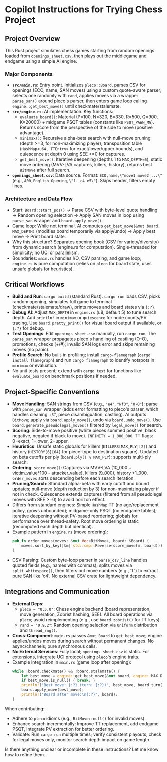 # Copilot Instructions for Trying Chess Project

## Project Overview

This Rust project simulates chess games starting from random openings loaded from `openings_sheet.csv`, then plays out the middlegame and endgame using a simple AI engine.

### Major Components
- **`src/main.rs`**: Entry point. Initializes `pleco::Board`, parses CSV for openings (ECO, name, SAN moves) using a custom quote-aware parser, selects one randomly with `rand`, applies moves via a wrapper `parse_san()` around pleco's parser, then enters game loop calling `engine::get_best_move()` until checkmate/stalemate.
- **`src/engine.rs`**: AI implementation. Key functions:
  - `evaluate_board()`: Material (P=100, N=320, B=330, R=500, Q=900, K=20000) + midgame PSQT tables (constants like `PSQT_PAWN_MG`). Returns score from the perspective of the side to move (positive advantage).
  - `minimax()`: Recursive alpha-beta search with null-move pruning (depth >=3, for non-maximizing player), transposition table (`HashMap<u64, TTEntry>` for exact/lower/upper bounds), and quiescence at depth 0 using SEE >=0 for captures.
  - `get_best_move()`: Iterative deepening (depths 1 to `MAX_DEPTH=5`), static move ordering (MVV-LVA captures, killers, history), returns best `BitMove` after full search.
- **`openings_sheet.csv`**: Data source. Format: `ECO,name,\"move1 move2 ...\"` (e.g., `A00,English Opening,\"1. c4 e5\"`). Skips header, filters empty lines.

### Architecture and Data Flow
- Start: `Board::start_pos()` → Parse CSV with byte-level quote handling → Random opening selection → Apply SAN moves in loop using `parse_san` wrapper and `board.apply_move()`.
- Game loop: While not terminal, AI computes `get_best_move(&mut board, MAX_DEPTH)` (modifies board temporarily via apply/undo) → Apply best move → Print board state.
- Why this structure? Separates opening book (CSV for variety/diversity) from dynamic search (engine.rs for computation). Single-threaded for simplicity; no UCI or parallelism.
- Boundaries: `main.rs` handles I/O, CSV parsing, and game loop; `engine.rs` is pure computation (relies on `pleco` for board state, uses unsafe globals for heuristics).

## Critical Workflows
- **Build and Run**: `cargo build` (standard Rust). `cargo run` loads CSV, picks random opening, simulates full game to terminal (checkmate/stalemate/draw), prints moves and board states via `{:?}`.
- **Debug AI**: Adjust `MAX_DEPTH` in `engine.rs` (u8, default 5) to tune search depth. Add `println!` in `minimax` or `quiescence` for node counts/PV tracing. Use `board.pretty_print()` for visual board output if available, or `{:?}` for debug.
- **Test Openings**: Edit `openings_sheet.csv` manually, run `cargo run`. The `parse_san` wrapper propagates pleco's handling of castling (O-O), promotions, checks (+/#); invalid SAN logs error and skips remaining moves (no panic).
- **Profile Search**: No built-in profiling; install `cargo-flamegraph` (`cargo install flamegraph`) and run `cargo flamegraph` to identify hotspots in `minimax` or evaluation.
- No unit tests present; extend with `cargo test` for functions like `evaluate_board` on benchmark positions if needed.

## Project-Specific Conventions
- **Move Handling**: SAN strings from CSV (e.g., `"e4"`, `"Nf3"`, `"O-O"`); parse with `parse_san` wrapper (adds error formatting to pleco's parser, which handles cleaning +/#, piece disambiguation, castling). AI outputs `BitMove`; apply via `board.apply_move()`, undo via `board.undo_move()`. Use `board.generate_pseudolegal_moves()` filtered by `legal_move()` for search.
- **Scoring**: Side-to-move positive (white pieces summed positive, black negative, negated if black to move). `INFINITY = 1_000_000`. TT flags: 0=exact, 1=lower, 2=upper.
- **Heuristics**: Unsafe static globals for killers (`KILLERS[MAX_PLY][2]`) and history (`HISTORY[6][64]` for piece-type to destination square). Updated on beta cutoffs per ply (`board.ply() % MAX_PLY`); supports multi-ply search.
- **Ordering**: `score_move()`: Captures via MVV-LVA (10_000 + victim_value*100 - attacker_value), killers (9_000), history +1_000. `order_moves` sorts descending before each search iteration.
- **Pruning/Search**: Standard alpha-beta with early cutoff and bound updates; null-move (depth reduction by 3) for non-maximizing player if not in check. Quiescence extends captures (filtered from all pseudolegal moves with SEE >=0) to avoid horizon effect.
- Differs from standard engines: Simple `HashMap` TT (no age/replacement policy, grows unbounded); midgame-only PSQT (no endgame tables); iterative deepening without PV-based reordering; globals for performance over thread-safety. Root move ordering is static (recomputed each depth but identical).
- Example pattern in `engine.rs` (move ordering):
  ```rust
  pub fn order_moves(moves: &mut Vec<BitMove>, board: &Board) {
      moves.sort_by_key(|&m| std::cmp::Reverse(score_move(m, board)));
  }
  ```
- CSV Parsing: Custom byte-loop parser in `parse_csv_line` handles quoted fields (e.g., names with commas); splits moves via `split_whitespace()`, then filters out move numbers (e.g., '1.') to extract pure SAN like 'c4'. No external CSV crate for lightweight dependency.

## Integrations and Communication
- **External Deps**:
  - `pleco = "0.5.0"`: Chess engine backend (board representation, move generation, Zobrist hashing, SEE). All board operations via `pleco`; avoid reimplementing (e.g., use `board.zobrist()` for TT keys).
  - `rand = "0.9.2"`: Random opening selection via `Uniform` distribution and `thread_rng()`.
- **Cross-Component**: `main.rs` passes `&mut Board` to `get_best_move`; engine applies/undos moves during search without permanent changes. No async/channels; pure synchronous calls.
- **No External Services**: Fully local; `openings_sheet.csv` is static. For extensions, integrate UCI protocol using `pleco`'s engine traits.
- Example integration in `main.rs` (game loop after opening):
  ```rust
  while !board.checkmate() && !board.stalemate() {
      let best_move = engine::get_best_move(&mut board, engine::MAX_DEPTH);
      if best_move.is_null() { break; }
      println!("Best move: {:?} (turn: {:?})", best_move, board.turn());
      board.apply_move(best_move);
      println!("Board after move:\n{:?}", board);
  }
  ```

When contributing:
- Adhere to `pleco` idioms (e.g., `BitMove::null()` for invalid moves).
- Enhance search incrementally: Improve TT replacement, add endgame PSQT, integrate PV extraction for better ordering.
- Validate: Run `cargo run` multiple times; verify consistent playouts, check for legal moves only, monitor search depth impact on game length.

Is there anything unclear or incomplete in these instructions? Let me know how to refine them.